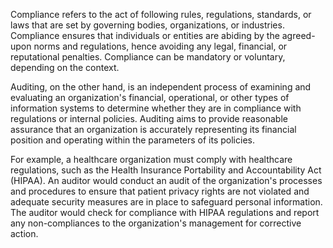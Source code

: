Compliance refers to the act of following rules, regulations, standards, or laws that are set by governing bodies, organizations, or industries. Compliance ensures that individuals or entities are abiding by the agreed-upon norms and regulations, hence avoiding any legal, financial, or reputational penalties. Compliance can be mandatory or voluntary, depending on the context.

Auditing, on the other hand, is an independent process of examining and evaluating an organization's financial, operational, or other types of information systems to determine whether they are in compliance with regulations or internal policies. Auditing aims to provide reasonable assurance that an organization is accurately representing its financial position and operating within the parameters of its policies.

For example, a healthcare organization must comply with healthcare regulations, such as the Health Insurance Portability and Accountability Act (HIPAA). An auditor would conduct an audit of the organization's processes and procedures to ensure that patient privacy rights are not violated and adequate security measures are in place to safeguard personal information. The auditor would check for compliance with HIPAA regulations and report any non-compliances to the organization's management for corrective action.